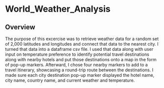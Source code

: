 # World_Weather_Analysis

## Overview
The purpose of this excercise was to retrieve weather data for a random set of 2,000 latitudes and longitudes and connect that data to the nearest city. I turned that data into a dataframe csv file. I used that data along with user input on temperature preference to identify potential travel destinations along with nearby hotels and put those destinations onto a map in the form of pop-up markers. Afterward, I chose four nearby markers to add to a travel itinerary, showcasing a round-trip route between the destinations. I made sure each city destination pop-up marker displayed the hotel name, city name, country name, and current weather and temperature.